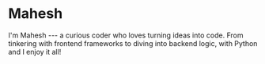 # Mahesh
I'm Mahesh --- a curious coder who loves turning ideas into code.   From tinkering with frontend frameworks to diving into backend logic, with Python and I enjoy it all!
